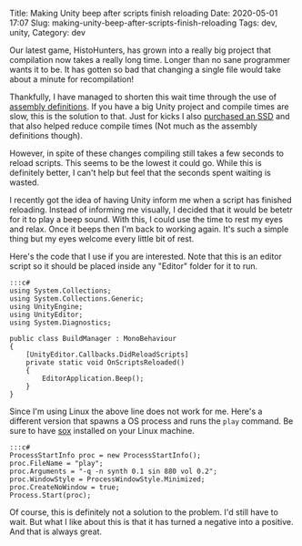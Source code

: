 Title: Making Unity beep after scripts finish reloading
Date: 2020-05-01 17:07
Slug: making-unity-beep-after-scripts-finish-reloading
Tags: dev, unity, 
Category: dev

Our latest game, HistoHunters, has grown into a really big project that compilation now takes a really long time. Longer than no sane programmer wants it to be. It has gotten so bad that changing a single file would take about a minute for recompilation! 

Thankfully, I have managed to shorten this wait time through the use of [assembly definitions](https://docs.unity3d.com/Manual/ScriptCompilationAssemblyDefinitionFiles.html). If you have a big Unity project and compile times are slow, this is the solution to that. Just for kicks I also [purchased an SSD](http://karlo.licudine.me/computery-has-evolved-.html) and that also helped reduce compile times (Not much as the assembly definitions though).

However, in spite of these changes compiling still takes a few seconds to reload scripts. This seems to be the lowest it could go. While this is definitely better, I can't help but feel that the seconds spent waiting is wasted.

I recently got the idea of having Unity inform me when a script has finished reloading. Instead of informing me visually, I decided that it would be betetr for it to play a beep sound. With this, I could use the time to rest my eyes and relax. Once it beeps then I'm back to working again. It's such a simple thing but my eyes welcome every little bit of rest.

Here's the code that I use if you are interested. Note that this is an editor script so it should be placed inside any "Editor" folder for it to run.

	:::c#
	using System.Collections;
	using System.Collections.Generic;
	using UnityEngine;
	using UnityEditor;
	using System.Diagnostics;

	public class BuildManager : MonoBehaviour
	{
		[UnityEditor.Callbacks.DidReloadScripts]
		private static void OnScriptsReloaded() 
		{
			EditorApplication.Beep();
		}
	}
	
Since I'm using Linux the above line does not work for me. Here's a different version that spawns a OS process and runs the `play` command. Be sure to have [sox](http://sox.sourceforge.net/) installed on your Linux machine.

	:::c#
	ProcessStartInfo proc = new ProcessStartInfo();
	proc.FileName = "play";
	proc.Arguments = "-q -n synth 0.1 sin 880 vol 0.2";
	proc.WindowStyle = ProcessWindowStyle.Minimized;
	proc.CreateNoWindow = true;
	Process.Start(proc);

Of course, this is definitely not a solution to the problem. I'd still have to wait. But what I like about this is that it has turned a negative into a positive. And that is always great.
